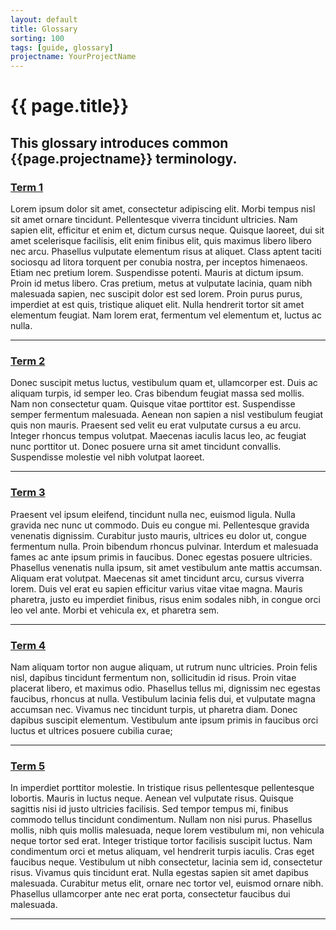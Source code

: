 ```yaml
---
layout: default
title: Glossary
sorting: 100
tags: [guide, glossary]
projectname: YourProjectName
---
```


# {{ page.title}}

## This glossary introduces common {{page.projectname}} terminology.

### [Term 1](#term-1)

Lorem ipsum dolor sit amet, consectetur adipiscing elit. Morbi tempus nisl sit amet ornare tincidunt. Pellentesque viverra tincidunt ultricies. Nam sapien elit, efficitur et enim et, dictum cursus neque. Quisque laoreet, dui sit amet scelerisque facilisis, elit enim finibus elit, quis maximus libero libero nec arcu. Phasellus vulputate elementum risus at aliquet. Class aptent taciti sociosqu ad litora torquent per conubia nostra, per inceptos himenaeos. Etiam nec pretium lorem. Suspendisse potenti. Mauris at dictum ipsum. Proin id metus libero. Cras pretium, metus at vulputate lacinia, quam nibh malesuada sapien, nec suscipit dolor est sed lorem. Proin purus purus, imperdiet at est quis, tristique aliquet elit. Nulla hendrerit tortor sit amet elementum feugiat. Nam lorem erat, fermentum vel elementum et, luctus ac nulla.

---

### [Term 2](#term-2)

Donec suscipit metus luctus, vestibulum quam et, ullamcorper est. Duis ac aliquam turpis, id semper leo. Cras bibendum feugiat massa sed mollis. Nam non consectetur quam. Quisque vitae porttitor est. Suspendisse semper fermentum malesuada. Aenean non sapien a nisl vestibulum feugiat quis non mauris. Praesent sed velit eu erat vulputate cursus a eu arcu. Integer rhoncus tempus volutpat. Maecenas iaculis lacus leo, ac feugiat nunc porttitor ut. Donec posuere urna sit amet tincidunt convallis. Suspendisse molestie vel nibh volutpat laoreet.

---

### [Term 3](#term-3)

Praesent vel ipsum eleifend, tincidunt nulla nec, euismod ligula. Nulla gravida nec nunc ut commodo. Duis eu congue mi. Pellentesque gravida venenatis dignissim. Curabitur justo mauris, ultrices eu dolor ut, congue fermentum nulla. Proin bibendum rhoncus pulvinar. Interdum et malesuada fames ac ante ipsum primis in faucibus. Donec egestas posuere ultricies. Phasellus venenatis nulla ipsum, sit amet vestibulum ante mattis accumsan. Aliquam erat volutpat. Maecenas sit amet tincidunt arcu, cursus viverra lorem. Duis vel erat eu sapien efficitur varius vitae vitae magna. Mauris pharetra, justo eu imperdiet finibus, risus enim sodales nibh, in congue orci leo vel ante. Morbi et vehicula ex, et pharetra sem.

---

### [Term 4](#term-4)

Nam aliquam tortor non augue aliquam, ut rutrum nunc ultricies. Proin felis nisl, dapibus tincidunt fermentum non, sollicitudin id risus. Proin vitae placerat libero, et maximus odio. Phasellus tellus mi, dignissim nec egestas faucibus, rhoncus at nulla. Vestibulum lacinia felis dui, et vulputate magna accumsan nec. Vivamus nec tincidunt turpis, ut pharetra diam. Donec dapibus suscipit elementum. Vestibulum ante ipsum primis in faucibus orci luctus et ultrices posuere cubilia curae;

---

### [Term 5](#term-5)

In imperdiet porttitor molestie. In tristique risus pellentesque pellentesque lobortis. Mauris in luctus neque. Aenean vel vulputate risus. Quisque sagittis nisi id justo ultricies facilisis. Sed tempor tempus mi, finibus commodo tellus tincidunt condimentum. Nullam non nisi purus. Phasellus mollis, nibh quis mollis malesuada, neque lorem vestibulum mi, non vehicula neque tortor sed erat. Integer tristique tortor facilisis suscipit luctus. Nam condimentum orci et metus aliquam, vel hendrerit turpis iaculis. Cras eget faucibus neque. Vestibulum ut nibh consectetur, lacinia sem id, consectetur risus. Vivamus quis tincidunt erat. Nulla egestas sapien sit amet dapibus malesuada. Curabitur metus elit, ornare nec tortor vel, euismod ornare nibh. Phasellus ullamcorper ante nec erat porta, consectetur faucibus dui malesuada.

---
